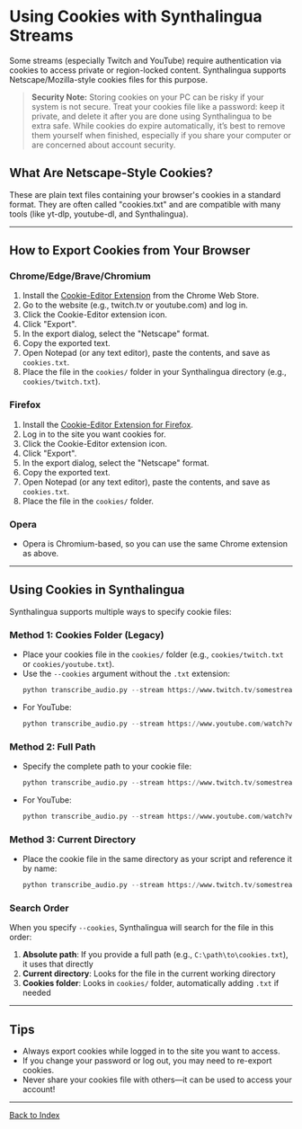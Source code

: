 # Using Cookies with Synthalingua Streams

Some streams (especially Twitch and YouTube) require authentication via cookies to access private or region-locked content. Synthalingua supports Netscape/Mozilla-style cookies files for this purpose.

> **Security Note:**
> Storing cookies on your PC can be risky if your system is not secure. Treat your cookies file like a password: keep it private, and delete it after you are done using Synthalingua to be extra safe. While cookies do expire automatically, it’s best to remove them yourself when finished, especially if you share your computer or are concerned about account security.

## What Are Netscape-Style Cookies?
These are plain text files containing your browser's cookies in a standard format. They are often called "cookies.txt" and are compatible with many tools (like yt-dlp, youtube-dl, and Synthalingua).

---

## How to Export Cookies from Your Browser

### Chrome/Edge/Brave/Chromium
1. Install the [Cookie-Editor Extension](https://chromewebstore.google.com/detail/cookie-editor/hlkenndednhfkekhgcdicdfddnkalmdm?utm_campaign=github) from the Chrome Web Store.
2. Go to the website (e.g., twitch.tv or youtube.com) and log in.
3. Click the Cookie-Editor extension icon.
4. Click "Export".
5. In the export dialog, select the "Netscape" format.
6. Copy the exported text.
7. Open Notepad (or any text editor), paste the contents, and save as `cookies.txt`.
8. Place the file in the `cookies/` folder in your Synthalingua directory (e.g., `cookies/twitch.txt`).

### Firefox
1. Install the [Cookie-Editor Extension for Firefox](https://addons.mozilla.org/en-US/firefox/addon/cookie-editor/?utm_campaign=external-github-readme).
2. Log in to the site you want cookies for.
3. Click the Cookie-Editor extension icon.
4. Click "Export".
5. In the export dialog, select the "Netscape" format.
6. Copy the exported text.
7. Open Notepad (or any text editor), paste the contents, and save as `cookies.txt`.
8. Place the file in the `cookies/` folder.

### Opera
- Opera is Chromium-based, so you can use the same Chrome extension as above.

---

## Using Cookies in Synthalingua

Synthalingua supports multiple ways to specify cookie files:

### Method 1: Cookies Folder (Legacy)
- Place your cookies file in the `cookies/` folder (e.g., `cookies/twitch.txt` or `cookies/youtube.txt`).
- Use the `--cookies` argument without the `.txt` extension:
  ```python
  python transcribe_audio.py --stream https://www.twitch.tv/somestreamerhere --cookies twitch
  ```
- For YouTube:
  ```python
  python transcribe_audio.py --stream https://www.youtube.com/watch?v=abc123 --cookies youtube
  ```

### Method 2: Full Path
- Specify the complete path to your cookie file:
  ```python
  python transcribe_audio.py --stream https://www.twitch.tv/somestreamerhere --cookies "C:\path\to\twitch.txt"
  ```
- For YouTube:
  ```python
  python transcribe_audio.py --stream https://www.youtube.com/watch?v=abc123 --cookies "C:\Users\username\Downloads\youtube_cookies.txt"
  ```

### Method 3: Current Directory
- Place the cookie file in the same directory as your script and reference it by name:
  ```python
  python transcribe_audio.py --stream https://www.twitch.tv/somestreamerhere --cookies twitch.txt
  ```

### Search Order
When you specify `--cookies`, Synthalingua will search for the file in this order:
1. **Absolute path**: If you provide a full path (e.g., `C:\path\to\cookies.txt`), it uses that directly
2. **Current directory**: Looks for the file in the current working directory
3. **Cookies folder**: Looks in `cookies/` folder, automatically adding `.txt` if needed

---

## Tips
- Always export cookies while logged in to the site you want to access.
- If you change your password or log out, you may need to re-export cookies.
- Never share your cookies file with others—it can be used to access your account!

---
[Back to Index](./index.md)
